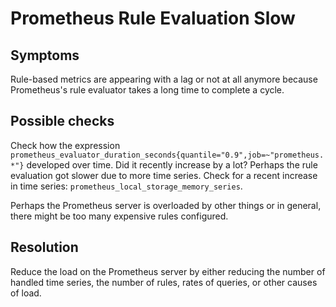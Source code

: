 # Prometheus Rule Evaluation Slow

## Symptoms

Rule-based metrics are appearing with a lag or not at all anymore because
Prometheus's rule evaluator takes a long time to complete a cycle.

## Possible checks

Check how the expression `prometheus_evaluator_duration_seconds{quantile="0.9",job=~"prometheus.*"}`
developed over time. Did it recently increase by a lot? Perhaps the rule
evaluation got slower due to more time series. Check for a recent increase
in time series: `prometheus_local_storage_memory_series`.

Perhaps the Prometheus server is overloaded by other things or in general,
there might be too many expensive rules configured.

## Resolution

Reduce the load on the Prometheus server by either reducing the number of
handled time series, the number of rules, rates of queries, or other causes
of load.